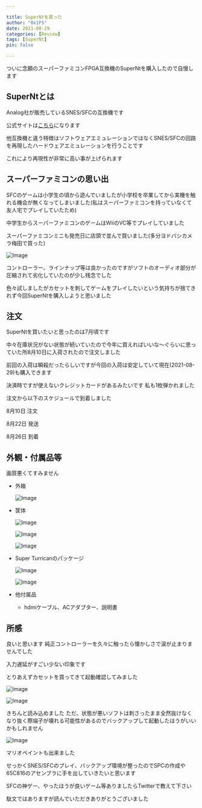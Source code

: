 ```yaml
---

title: SuperNtを買った
author: "0x1F5"
date: 2021-08-29
categories: [Review]
tags: [SuperNt]
pin: false

---
```


ついに念願のスーパーファミコンFPGA互換機のSuperNtを購入したので自慢します

## SuperNtとは

Analog社が販売しているSNES/SFCの互換機です

公式サイトは[こちら](https://www.analogue.co/super-nt)になります

他互換機と違う特徴はソフトウェアエミュレーションではなくSNES/SFCの回路を再現したハードウェアエミュレーションを行うことです

これにより再現性が非常に高い事が上げられます

## スーパーファミコンの思い出

SFCのゲームは小学生の頃から遊んでいましたが小学校を卒業してから実機を触れる機会が無くなってしまいました(私はスーパーファミコンを持っていなくて友人宅でプレイしていたため)

中学生からスーパーファミコンのゲームはWiiのVC等でプレイしていました

スーパーファミコンミニも発売日に店頭で並んで買いました(多分ヨドバシカメラ梅田で買った)

![Image](https://i.imgur.com/hHyxzqH.png)

コントローラー、ラインナップ等は良かったのですがソフトのオーディオ部分が圧縮されて劣化していたのが少し残念でした

色々試しましたがカセットを刺してゲームをプレイしたいという気持ちが捨てきれず今回SuperNtを購入しようと思いました

## 注文

SuperNtを買いたいと思ったのは7月頃です

中々在庫状況がない状態が続いていたので今年に買えればいいな～ぐらいに思っていた所8月10日に入荷されたので注文しました

前回の入荷は瞬殺だったらしいですが今回の入荷は安定していて現在(2021-08-29)も購入できます

決済時ですが使えないクレジットカードがあるみたいです 私も1枚弾かれました

注文から以下のスケジュールで到着しました

8月10日 注文

8月22日 発送

8月26日 到着

## 外観・付属品等

画質悪くてすみません

- 外箱

  ![Image](https://i.imgur.com/WozDxii.png)

- 筐体

  ![Image](https://i.imgur.com/nxIVscf.png)

  ![Image](https://i.imgur.com/z35X369.png)

  ![Image](https://i.imgur.com/IhhVZFP.png)

- Super Turricanのパッケージ

  ![Image](https://i.imgur.com/NcMI545.png)

  ![Image](https://i.imgur.com/9EeGKbO.png)

- 他付属品

  - hdmiケーブル、ACアダプター、説明書

## 所感

良いと思います 純正コントローラーを久々に触ったら懐かしさで涙が止まりませんでした

入力遅延がすごい少ない印象です

とりあえずカセットを買ってきて起動確認してみました

![Image](https://i.imgur.com/jtinnoI.png)

![Image](https://i.imgur.com/K5O9Lki.png)

きちんと読み込めました ただ、状態が悪いソフトは刺さったまま全然抜けなくなり抜く際端子が壊れる可能性があるのでバックアップして起動したほうがいいかもしれません

![Image](https://i.imgur.com/UAVCAcz.png)

マリオペイントも出来ました

せっかくSNES/SFCのプレイ、バックアップ環境が整ったのでSPCの作成や65C816のアセンブラに手を出していきたいと思います

SFCの神ゲー、やったほうが良いゲーム等ありましたらTwitterで教えて下さい

駄文ではありますが読んでいただきありがとうございました

